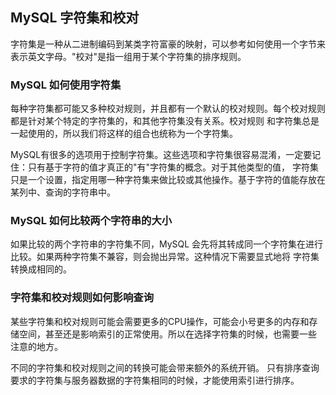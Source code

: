 ## MySQL 字符集和校对
字符集是一种从二进制编码到某类字符富豪的映射，可以参考如何使用一个字节来表示英文字母。"校对"是指一组用于某个字符集的排序规则。

### MySQL 如何使用字符集
每种字符集都可能又多种校对规则，并且都有一个默认的校对规则。每个校对规则都是针对某个特定的字符集的，和其他字符集没有关系。校对规则
和字符集总是一起使用的，所以我们将这样的组合也统称为一个字符集。

MySQL有很多的选项用于控制字符集。这些选项和字符集很容易混淆，一定要记住：只有基于字符的值才真正的"有"字符集的概念。对于其他类型的值，
字符集只是一个设置，指定用哪一种字符集来做比较或其他操作。基于字符的值能存放在某列中、查询的字符串中。

### MySQL 如何比较两个字符串的大小

如果比较的两个字符串的字符集不同，MySQL 会先将其转成同一个字符集在进行比较。如果两种字符集不兼容，则会抛出异常。这种情况下需要显式地将
字符集转换成相同的。

### 字符集和校对规则如何影响查询

某些字符集和校对规则可能会需要更多的CPU操作，可能会小号更多的内存和存储空间，甚至还是影响索引的正常使用。所以在选择字符集的时候，也需要一些
注意的地方。

不同的字符集和校对规则之间的转换可能会带来额外的系统开销。
只有排序查询要求的字符集与服务器数据的字符集相同的时候，才能使用索引进行排序。